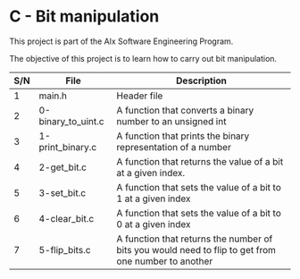 # C - Bit manipulation 

This project is part of the Alx Software Engineering Program.

The objective of this project is to learn how to carry out bit manipulation.

| S/N | File | Description |
| --- | ---- | ----------- |
| 1 | main.h | Header file |
| 2 | 0-binary_to_uint.c | A function that converts a binary number to an unsigned int |
| 3 | 1-print_binary.c | A function that prints the binary representation of a number |
| 4 | 2-get_bit.c | A function that returns the value of a bit at a given index. |
| 5 | 3-set_bit.c | A function that sets the value of a bit to 1 at a given index |
| 6 | 4-clear_bit.c | A function that sets the value of a bit to 0 at a given index |
| 7 | 5-flip_bits.c | A function that returns the number of bits you would need to flip to get from one number to another |

